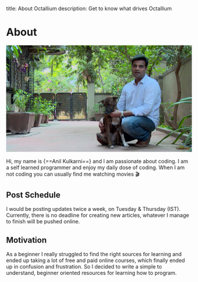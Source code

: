 title: About Octallium
description: Get to know what drives Octallium

# About

![Banner](../images/pages/anil-kulkarni-octallium.jpg)

Hi, my name is {==Anil Kulkarni==} and I am passionate about coding. I am a self learned programmer and enjoy my daily dose of coding. When I am not coding you can usually find me watching movies 🎬

## Post Schedule

I would be posting updates twice a week, on Tuesday & Thursday (IST). Currently, there is no deadline for creating new articles, whatever I manage to finish will be pushed online.

## Motivation

As a beginner I really struggled to find the right sources for learning and ended up taking a lot of free and paid online courses, which finally ended up in confusion and frustration. So I decided to write a simple to understand, beginner oriented resources for learning how to program.
